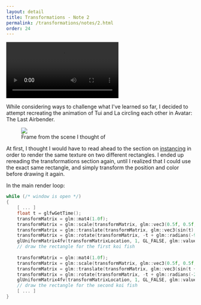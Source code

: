 ```yaml
---
layout: detail
title: Transformations - Note 2
permalink: /transformations/notes/2.html
order: 24
---
```


<video controls autoplay loop src="{{ site.baseurl }}/assets/transformations/notes/2/1.mp4"></video>

While considering ways to challenge what I've learned so far, I decided to attempt recreating the animation of Tui and La circling each other in Avatar: The Last Airbender.

<figure>
    <img src="{{ site.baseurl }}/assets/transformations/notes/2/2.png">
    <figcaption>Frame from the scene I thought of</figcaption>
</figure>

At first, I thought I would have to read ahead to the section on [instancing](https://learnopengl.com/Advanced-OpenGL/Instancing) in order to render the same texture on two different rectangles. I ended up rereading the transformations section again, until I realized that I could use the exact same rectangle, and simply transform the position and color before drawing it again. 

In the main render loop: 


```c++
while (/* window is open */)
{
    [ ... ]
    float t = glfwGetTime();
    transformMatrix = glm::mat4(1.0f);
    transformMatrix = glm::scale(transformMatrix, glm::vec3(0.5f, 0.5f, 1.0f));
    transformMatrix = glm::translate(transformMatrix, glm::vec3(sin(t), cos(t), 0.0f));
    transformMatrix = glm::rotate(transformMatrix, -t + glm::radians(-90.0f), glm::vec3(0.0f, 0.0f, 1.0f));
    glUniformMatrix4fv(transformMatrixLocation, 1, GL_FALSE, glm::value_ptr(transformMatrix));
    // draw the rectangle for the first koi fish
    
    transformMatrix = glm::mat4(1.0f);
    transformMatrix = glm::scale(transformMatrix, glm::vec3(0.5f, 0.5f, 1.0f));
    transformMatrix = glm::translate(transformMatrix, glm::vec3(sin(t + M_PI), cos(t + M_PI), 0.0f));
    transformMatrix = glm::rotate(transformMatrix, -t + glm::radians(-270.0f), glm::vec3(0.0f, 0.0f, 1.0f));
    glUniformMatrix4fv(transformMatrixLocation, 1, GL_FALSE, glm::value_ptr(transformMatrix));
    // draw the rectangle for the second koi fish
    [ ... ]
}
```
